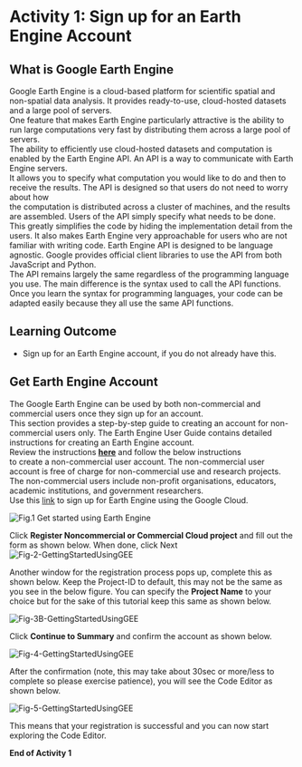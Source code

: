 # Activity 1: Sign up for an Earth Engine Account

## What is Google Earth Engine
Google Earth Engine is a cloud-based platform for scientific spatial and non-spatial data analysis. It provides ready-to-use, cloud-hosted datasets and a large pool of servers. <br>
One feature that makes Earth Engine particularly attractive is the ability to run large computations very fast by distributing them across a large pool of servers.<br>
The ability to efficiently use cloud-hosted datasets and computation is enabled by the Earth Engine API. An API is a way to communicate with Earth Engine servers. <br>
It allows you to specify what computation you would like to do and then to receive the results. The API is designed so that users do not need to worry about how <br>
the computation is distributed across a cluster of machines, and the results are assembled. Users of the API simply specify what needs to be done. <br>
This greatly simplifies the code by hiding the implementation detail from the users. It also makes Earth Engine very approachable for users who are not familiar with writing code.
Earth Engine API is designed to be language agnostic. Google provides official client libraries to use the API from both JavaScript and Python. <br>
The API remains largely the same regardless of the programming language you use. The main difference is the syntax used to call the API functions. <br>
Once you learn the syntax for programming languages, your code can be adapted easily because they all use the same API functions.



## Learning Outcome
- Sign up for an Earth Engine account, if you do not already have this.


## Get Earth Engine Account
The Google Earth Engine can be used by both non-commercial and commercial users once they sign up for an account. <br>
This section provides a step-by-step guide to creating an account for non-commercial users only. The Earth Engine User Guide contains detailed instructions for creating an Earth Engine account. <br> Review the instructions [<u>**here**</u>](https://developers.google.com/earth-engine/guides/access) and follow the below instructions <br>
to create a non-commercial user account. The non-commercial user account is free of charge for non-commercial use and research projects. <br>
The non-commercial users include non-profit organisations, educators, academic institutions, and government researchers. <br>
Use this [link](https://code.earthengine.google.com/register) to sign up for Earth Engine using the Google Cloud.

![Fig.1 Get started using Earth Engine](https://github.com/user-attachments/assets/14ebe612-cf99-4771-8c98-2185058d0cc1)

Click **Register Noncommercial or Commercial Cloud project** and fill out the form as shown below. When done, click Next 
![Fig-2-GettingStartedUsingGEE](https://github.com/user-attachments/assets/8a61ef30-e78a-46ce-ab55-5bc274783a52)

Another window for the registration process pops up, complete this as shown below. Keep the Project-ID to default, this may not be the same as you see in the below figure.
You can specify the **Project Name** to your choice but for the sake of this tutorial keep this same as shown below.

![Fig-3B-GettingStartedUsingGEE](https://github.com/user-attachments/assets/07b8c14c-49fb-42df-ba43-2bb67e97993d)

Click **Continue to Summary** and confirm the account as shown below.

![Fig-4-GettingStartedUsingGEE](https://github.com/user-attachments/assets/ac004e61-de9b-41be-8fbe-467597913ab8)

After the confirmation (note, this may take about 30sec or more/less to complete so please exercise patience), you will see the Code Editor as shown below. 

![Fig-5-GettingStartedUsingGEE](https://github.com/user-attachments/assets/2bb366e4-8494-4e65-8cab-453fe14e83e9)


This means that your registration is successful and you can now start exploring the Code Editor. <br>

**End of Activity 1**





